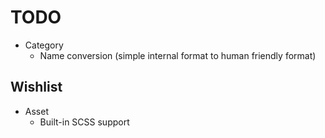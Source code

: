 # TODO
- Category
  - Name conversion (simple internal format to human friendly format)

## Wishlist
- Asset
  - Built-in SCSS support

